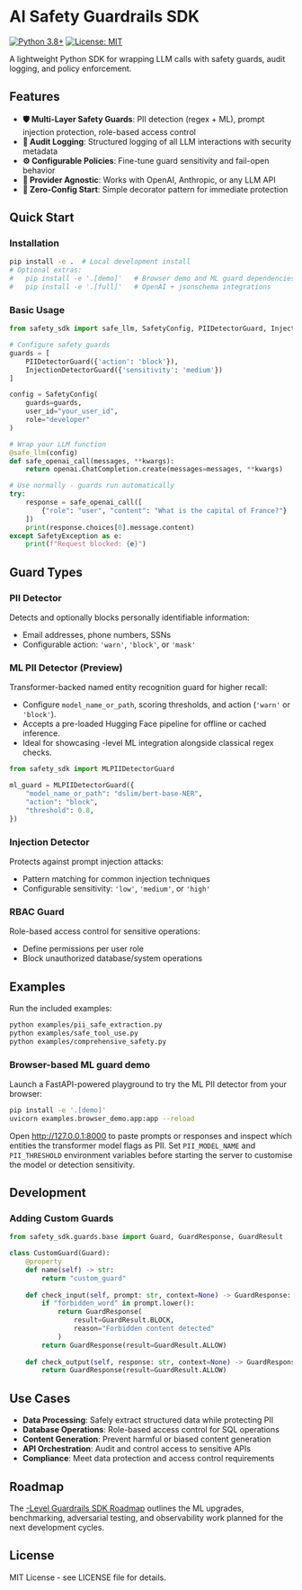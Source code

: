 # AI Safety Guardrails SDK

[![Python 3.8+](https://img.shields.io/badge/python-3.8+-blue.svg)](https://www.python.org/downloads/)
[![License: MIT](https://img.shields.io/badge/License-MIT-yellow.svg)](https://opensource.org/licenses/MIT)

A lightweight Python SDK for wrapping LLM calls with safety guards, audit logging, and policy enforcement.

## Features

- **🛡️ Multi-Layer Safety Guards**: PII detection (regex + ML), prompt injection protection, role-based access control
- **📝 Audit Logging**: Structured logging of all LLM interactions with security metadata  
- **⚙️ Configurable Policies**: Fine-tune guard sensitivity and fail-open behavior
- **🔌 Provider Agnostic**: Works with OpenAI, Anthropic, or any LLM API
- **🚀 Zero-Config Start**: Simple decorator pattern for immediate protection

## Quick Start

### Installation

```bash
pip install -e .  # Local development install
# Optional extras:
#   pip install -e '.[demo]'   # Browser demo and ML guard dependencies
#   pip install -e '.[full]'   # OpenAI + jsonschema integrations
```

### Basic Usage

```python
from safety_sdk import safe_llm, SafetyConfig, PIIDetectorGuard, InjectionDetectorGuard

# Configure safety guards
guards = [
    PIIDetectorGuard({'action': 'block'}),
    InjectionDetectorGuard({'sensitivity': 'medium'})
]

config = SafetyConfig(
    guards=guards,
    user_id="your_user_id",
    role="developer"
)

# Wrap your LLM function
@safe_llm(config)
def safe_openai_call(messages, **kwargs):
    return openai.ChatCompletion.create(messages=messages, **kwargs)

# Use normally - guards run automatically
try:
    response = safe_openai_call([
        {"role": "user", "content": "What is the capital of France?"}
    ])
    print(response.choices[0].message.content)
except SafetyException as e:
    print(f"Request blocked: {e}")
```

## Guard Types

### PII Detector
Detects and optionally blocks personally identifiable information:
- Email addresses, phone numbers, SSNs
- Configurable action: `'warn'`, `'block'`, or `'mask'`

### ML PII Detector (Preview)
Transformer-backed named entity recognition guard for higher recall:
- Configure `model_name_or_path`, scoring thresholds, and action (`'warn'` or `'block'`).
- Accepts a pre-loaded Hugging Face pipeline for offline or cached inference.
- Ideal for showcasing -level ML integration alongside classical regex checks.

```python
from safety_sdk import MLPIIDetectorGuard

ml_guard = MLPIIDetectorGuard({
    "model_name_or_path": "dslim/bert-base-NER",
    "action": "block",
    "threshold": 0.8,
})
```

### Injection Detector  
Protects against prompt injection attacks:
- Pattern matching for common injection techniques
- Configurable sensitivity: `'low'`, `'medium'`, or `'high'`

### RBAC Guard
Role-based access control for sensitive operations:
- Define permissions per user role
- Block unauthorized database/system operations

## Examples

Run the included examples:

```bash
python examples/pii_safe_extraction.py
python examples/safe_tool_use.py
python examples/comprehensive_safety.py
```

### Browser-based ML guard demo

Launch a FastAPI-powered playground to try the ML PII detector from your browser:

```bash
pip install -e '.[demo]'
uvicorn examples.browser_demo.app:app --reload
```

Open <http://127.0.0.1:8000> to paste prompts or responses and inspect which entities the transformer model flags as PII. Set
`PII_MODEL_NAME` and `PII_THRESHOLD` environment variables before starting the server to customise the model or detection
sensitivity.

## Development

### Adding Custom Guards

```python
from safety_sdk.guards.base import Guard, GuardResponse, GuardResult

class CustomGuard(Guard):
    @property
    def name(self) -> str:
        return "custom_guard"
    
    def check_input(self, prompt: str, context=None) -> GuardResponse:
        if "forbidden_word" in prompt.lower():
            return GuardResponse(
                result=GuardResult.BLOCK,
                reason="Forbidden content detected"
            )
        return GuardResponse(result=GuardResult.ALLOW)
    
    def check_output(self, response: str, context=None) -> GuardResponse:
        return GuardResponse(result=GuardResult.ALLOW)
```

## Use Cases

- **Data Processing**: Safely extract structured data while protecting PII
- **Database Operations**: Role-based access control for SQL operations
- **Content Generation**: Prevent harmful or biased content generation
- **API Orchestration**: Audit and control access to sensitive APIs
- **Compliance**: Meet data protection and access control requirements

## Roadmap

The [-Level Guardrails SDK Roadmap](docs/roadmap.md) outlines the ML upgrades, benchmarking, adversarial testing, and observability work planned for the next development cycles.

## License

MIT License - see LICENSE file for details.
